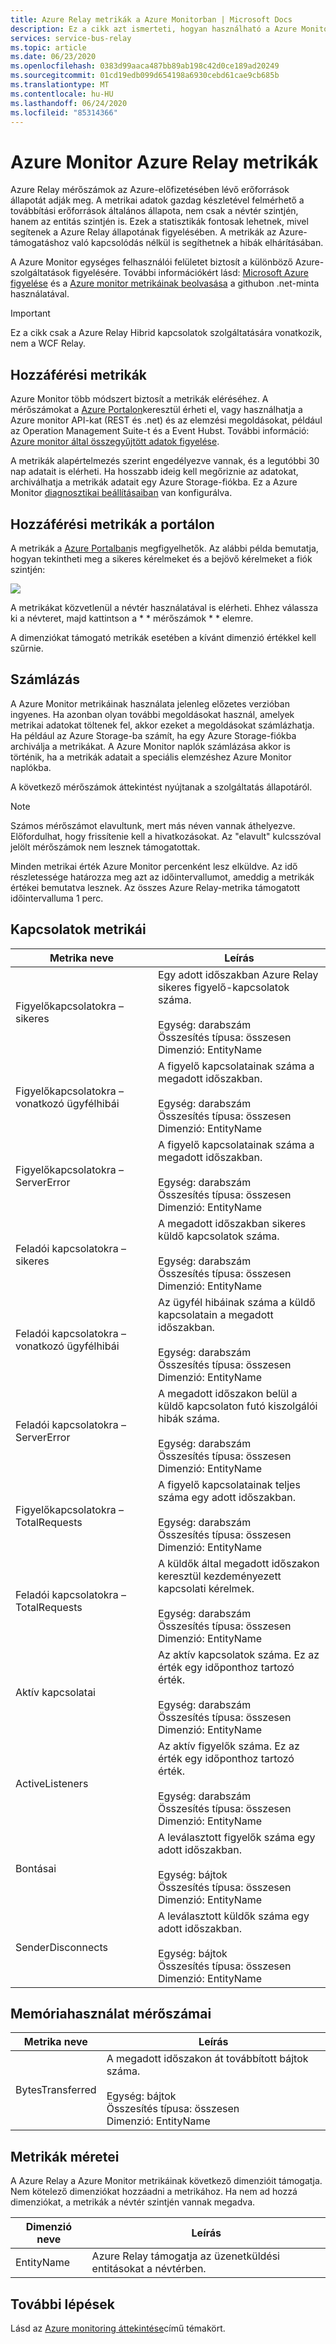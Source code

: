 ```yaml
---
title: Azure Relay metrikák a Azure Monitorban | Microsoft Docs
description: Ez a cikk azt ismerteti, hogyan használható a Azure Monitor az Azure Relay állapotának figyelésére.
services: service-bus-relay
ms.topic: article
ms.date: 06/23/2020
ms.openlocfilehash: 0383d99aaca487bb89ab198c42d0ce189ad20249
ms.sourcegitcommit: 01cd19edb099d654198a6930cebd61cae9cb685b
ms.translationtype: MT
ms.contentlocale: hu-HU
ms.lasthandoff: 06/24/2020
ms.locfileid: "85314366"
---
```

# <a name="azure-relay-metrics-in-azure-monitor"></a>Azure Monitor Azure Relay metrikák 
Azure Relay mérőszámok az Azure-előfizetésében lévő erőforrások állapotát adják meg. A metrikai adatok gazdag készletével felmérhető a továbbítási erőforrások általános állapota, nem csak a névtér szintjén, hanem az entitás szintjén is. Ezek a statisztikák fontosak lehetnek, mivel segítenek a Azure Relay állapotának figyelésében. A metrikák az Azure-támogatáshoz való kapcsolódás nélkül is segíthetnek a hibák elhárításában.

A Azure Monitor egységes felhasználói felületet biztosít a különböző Azure-szolgáltatások figyelésére. További információkért lásd: [Microsoft Azure figyelése](../monitoring-and-diagnostics/monitoring-overview.md) és a [Azure monitor metrikáinak beolvasása](https://github.com/Azure-Samples/monitor-dotnet-metrics-api) a githubon .net-minta használatával.

> [!IMPORTANT]
> Ez a cikk csak a Azure Relay Hibrid kapcsolatok szolgáltatására vonatkozik, nem a WCF Relay. 

## <a name="access-metrics"></a>Hozzáférési metrikák

Azure Monitor több módszert biztosít a metrikák eléréséhez. A mérőszámokat a [Azure Portalon](https://portal.azure.com)keresztül érheti el, vagy használhatja a Azure monitor API-kat (REST és .net) és az elemzési megoldásokat, például az Operation Management Suite-t és a Event Hubst. További információ: [Azure monitor által összegyűjtött adatok figyelése](../azure-monitor/platform/data-platform.md).

A metrikák alapértelmezés szerint engedélyezve vannak, és a legutóbbi 30 nap adatait is elérheti. Ha hosszabb ideig kell megőriznie az adatokat, archiválhatja a metrikák adatait egy Azure Storage-fiókba. Ez a Azure Monitor [diagnosztikai beállításaiban](../azure-monitor/platform/diagnostic-settings.md) van konfigurálva.

## <a name="access-metrics-in-the-portal"></a>Hozzáférési metrikák a portálon

A metrikák a [Azure Portalban](https://portal.azure.com)is megfigyelhetők. Az alábbi példa bemutatja, hogyan tekintheti meg a sikeres kérelmeket és a bejövő kérelmeket a fiók szintjén:

![][1]

A metrikákat közvetlenül a névtér használatával is elérheti. Ehhez válassza ki a névteret, majd kattintson a * * mérőszámok * * elemre. 

A dimenziókat támogató metrikák esetében a kívánt dimenzió értékkel kell szűrnie.

## <a name="billing"></a>Számlázás

A Azure Monitor metrikáinak használata jelenleg előzetes verzióban ingyenes. Ha azonban olyan további megoldásokat használ, amelyek metrikai adatokat töltenek fel, akkor ezeket a megoldásokat számlázhatja. Ha például az Azure Storage-ba számít, ha egy Azure Storage-fiókba archiválja a metrikákat. A Azure Monitor naplók számlázása akkor is történik, ha a metrikák adatait a speciális elemzéshez Azure Monitor naplókba.

A következő mérőszámok áttekintést nyújtanak a szolgáltatás állapotáról. 

> [!NOTE]
> Számos mérőszámot elavultunk, mert más néven vannak áthelyezve. Előfordulhat, hogy frissítenie kell a hivatkozásokat. Az "elavult" kulcsszóval jelölt mérőszámok nem lesznek támogatottak.

Minden metrikai érték Azure Monitor percenként lesz elküldve. Az idő részletessége határozza meg azt az időintervallumot, ameddig a metrikák értékei bemutatva lesznek. Az összes Azure Relay-metrika támogatott időintervalluma 1 perc.

## <a name="connection-metrics"></a>Kapcsolatok metrikái

| Metrika neve | Leírás |
| ------------------- | ----------------- |
| Figyelőkapcsolatokra – sikeres  | Egy adott időszakban Azure Relay sikeres figyelő-kapcsolatok száma. <br/><br/> Egység: darabszám <br/> Összesítés típusa: összesen <br/> Dimenzió: EntityName|
|Figyelőkapcsolatokra – vonatkozó ügyfélhibái |A figyelő kapcsolatainak száma a megadott időszakban.<br/><br/> Egység: darabszám <br/> Összesítés típusa: összesen <br/> Dimenzió: EntityName|
|Figyelőkapcsolatokra – ServerError |A figyelő kapcsolatainak száma a megadott időszakban.<br/><br/> Egység: darabszám <br/> Összesítés típusa: összesen <br/> Dimenzió: EntityName|
|Feladói kapcsolatokra – sikeres |A megadott időszakban sikeres küldő kapcsolatok száma.<br/><br/> Egység: darabszám <br/> Összesítés típusa: összesen <br/> Dimenzió: EntityName|
|Feladói kapcsolatokra – vonatkozó ügyfélhibái |Az ügyfél hibáinak száma a küldő kapcsolatain a megadott időszakban.<br/><br/> Egység: darabszám <br/> Összesítés típusa: összesen <br/> Dimenzió: EntityName|
|Feladói kapcsolatokra – ServerError |A megadott időszakon belül a küldő kapcsolaton futó kiszolgálói hibák száma.<br/><br/> Egység: darabszám <br/> Összesítés típusa: összesen <br/> Dimenzió: EntityName|
|Figyelőkapcsolatokra – TotalRequests |A figyelő kapcsolatainak teljes száma egy adott időszakban.<br/><br/> Egység: darabszám <br/> Összesítés típusa: összesen <br/> Dimenzió: EntityName|
|Feladói kapcsolatokra – TotalRequests |A küldők által megadott időszakon keresztül kezdeményezett kapcsolati kérelmek.<br/><br/> Egység: darabszám <br/> Összesítés típusa: összesen <br/> Dimenzió: EntityName|
|Aktív kapcsolatai |Az aktív kapcsolatok száma. Ez az érték egy időponthoz tartozó érték.<br/><br/> Egység: darabszám <br/> Összesítés típusa: összesen <br/> Dimenzió: EntityName|
|ActiveListeners |Az aktív figyelők száma. Ez az érték egy időponthoz tartozó érték.<br/><br/> Egység: darabszám <br/> Összesítés típusa: összesen <br/> Dimenzió: EntityName|
|Bontásai |A leválasztott figyelők száma egy adott időszakban.<br/><br/> Egység: bájtok <br/> Összesítés típusa: összesen <br/> Dimenzió: EntityName|
|SenderDisconnects |A leválasztott küldők száma egy adott időszakban.<br/><br/> Egység: bájtok <br/> Összesítés típusa: összesen <br/> Dimenzió: EntityName|

## <a name="memory-usage-metrics"></a>Memóriahasználat mérőszámai

| Metrika neve | Leírás |
| ------------------- | ----------------- |
|BytesTransferred |A megadott időszakon át továbbított bájtok száma.<br/><br/> Egység: bájtok <br/> Összesítés típusa: összesen <br/> Dimenzió: EntityName|

## <a name="metrics-dimensions"></a>Metrikák méretei

A Azure Relay a Azure Monitor metrikáinak következő dimenzióit támogatja. Nem kötelező dimenziókat hozzáadni a metrikához. Ha nem ad hozzá dimenziókat, a metrikák a névtér szintjén vannak megadva. 

|Dimenzió neve|Leírás|
| ------------------- | ----------------- |
|EntityName| Azure Relay támogatja az üzenetküldési entitásokat a névtérben.|

## <a name="next-steps"></a>További lépések

Lásd az [Azure monitoring áttekintése](../monitoring-and-diagnostics/monitoring-overview.md)című témakört.

[1]: ./media/relay-metrics-azure-monitor/relay-monitor1.png




